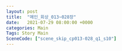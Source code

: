 ```yaml
---
layout: post
title:  "메인_회상_013~028장"
date:   2021-07-29 08:00:00 +0000
categories: Main
Tags: Story Main
SceneCode: ["scene_skip_cp013-028_q1_s10"]
---
```

